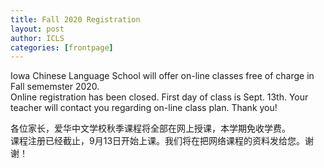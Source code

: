 ```yaml
---
title: Fall 2020 Registration  
layout: post
author: ICLS
categories: [frontpage]
---
```

Iowa Chinese Language School will offer on-line classes free of charge in Fall sememster 2020.		
Online registration has been closed. First day of class is Sept. 13th. 
Your teacher will contact you regarding  on-line class plan. Thank you!		
		
各位家长，爱华中文学校秋季课程将全部在网上授课，本学期免收学费。		
课程注册已经截止，9月13日开始上课。我们将在把网络课程的资料发给您。谢谢！	

